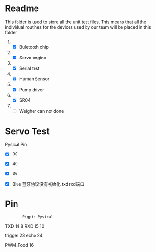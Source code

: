 # Readme

This folder is used to store all the unit test files. This means that all the individual routines for the devices used by our team will be placed in this folder.

1. - [x] Buletooth chip
2. - [x] Servo engine
3. - [x] Serial test
4. - [x] Human Sensor
5. - [x] Pump driver
6. - [x] SR04
7. - [ ] Weigher  can not done

# Servo Test
Pysical Pin 
- [x] 38
- [x] 40
- [x] 36 

- [x] Blue 蓝牙协议没有初始化 txd rxd端口 

# Pin 
            Pigpio Pysical
TXD         14      8
RXD         15      10

trigger     23
echo        24

PWM_Food    16